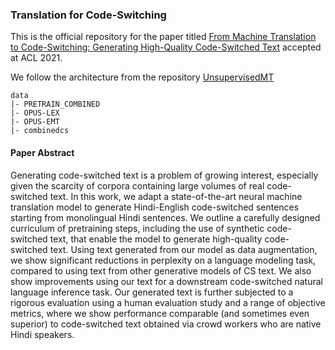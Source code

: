 ### Translation for Code-Switching

This is the official repository for the paper titled [From Machine Translation to Code-Switching: Generating High-Quality Code-Switched Text](TODO) accepted at ACL 2021.

We follow the architecture from the repository [UnsupervisedMT](https://github.com/facebookresearch/UnsupervisedMT)

```
data
|- PRETRAIN_COMBINED
|- OPUS-LEX
|- OPUS-EMT
|- combinedcs
```

#### Paper Abstract

Generating code-switched text is a problem of growing interest, especially given the scarcity of corpora containing large volumes of real code-switched text. In this work, we adapt a state-of-the-art neural machine translation model to generate Hindi-English code-switched sentences starting from monolingual Hindi sentences. We outline a carefully designed curriculum of pretraining steps, including the use of synthetic code-switched text, that enable the model to generate high-quality code-switched text. Using text generated from our model as data augmentation, we show significant reductions in perplexity on a language modeling task, compared to using text from other generative models of CS text. We also show improvements using our text for a downstream code-switched natural language inference task. Our generated text is further subjected to a rigorous evaluation using a human evaluation study and a range of objective metrics, where we show performance comparable (and sometimes even superior) to code-switched text obtained via crowd workers who are native Hindi speakers.